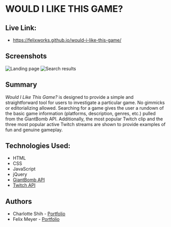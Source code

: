 # WOULD I LIKE THIS GAME?

## Live Link:
- https://felixworks.github.io/would-i-like-this-game/

## Screenshots
![Landing page](https://i.imgur.com/Vjb7mwj.jpg) ![Search results](https://i.imgur.com/XMEIDZZ.jpg)

## Summary
*Would I Like This Game?* is designed to provide a simple and straightforward tool for users to investigate a particular game. No gimmicks or editorializing allowed. Searching for a game gives the user a rundown of the basic game information (platforms, description, genres, etc.) pulled from the GiantBomb API. Additionally, the most popular Twitch clip and the three most popular active Twitch streams are shown to provide examples of fun and genuine gameplay.
## Technologies Used:
* HTML
* CSS
* JavaScript
* jQuery
* [GiantBomb API](https://www.giantbomb.com/api/)
* [Twitch API](https://dev.twitch.tv/)


## Authors
* Charlotte Shih - [Portfolio](https://charlotteshih.github.io/portfolio/)
* Felix Meyer - [Portfolio](https://felixworks.github.io/portfolio/)
